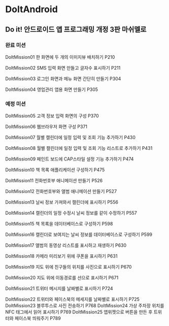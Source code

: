 # DoItAndroid

## Do it! 안드로이드 앱 프로그래밍 개정 3판 마쉬멜로

### 완료 미션 
DoItMission01 한 화면에 두 개의 이미지뷰 배치하기 P210

DoItMission02 SMS 입력 화면 만들고 글자수 표시하기 P211

DoItMission03 로그인 화면과 메뉴 화면 간단히 만들기 P304

DoItMission04 영업관리 앱용 화면 만들기 P305

### 예정 미션
DoItMission05 고객 정보 입력 화면의 구성 P370

DoItMission06 웹브라우저 화면 구성 P371

DoItMission07 월별 캘린더에 일정 입력 및 조회 기능 추가하기 P430

DoItMission08 월별 캘린더에 일정 입력 및 조회 기능 리스트로 추가하기 P431

DoItMission09 페인트 보드에 CAP스타일 설정 기능 추가하기 P474

DoItMission10 책 목록 애플리케이션 구성하기 P475

DoItMission11 전화번호부 애니메이션 만들기 P526

DoItMission12 전화번호부와 앨범 애니메이션 만들기 P527

DoItMission13 날씨 정보 가져와서 캘린더에 표시하기 P556

DoItMission14 캘린더의 일정 수정시 날씨 정보를 같이 수정하기 P557

DoItMission15 책 목록을 데이터베이스로 구성하기 P598

DoItMission16 캘린더로 보여지는 날씨 정보를 데이터베이스로 구성하기 P599

DoItMission17 앨범의 동영상 리스트를 표시하고 재생하기 P630

DoItMission18 카메라 미리보기 위에 쿠폰을 표시하기 P631

DoItMission19 지도 위에 친구들의 위치를 사진으로 표시하기 P670

DoItMission20 지도 위에 이동경로를 선으로 표시하기 P671

DoItMission21 트위터 메시지를 날짜별로 표시하기 P724

DoItMission22 트위터와 페이스북의 메세지를 날짜별로 표시하기 P725
DoItMission23 블루투스로 사진 전송하기 P768
DoItMission24 가상 주차장 위치를 NFC 태그에서 읽어 표시하기 P769
DoItMission25 앱위젯으로 버튼을 만든 후 트위터와 페이스북 띄워주기 P789
